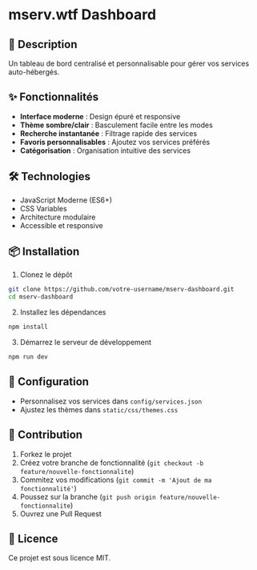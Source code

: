 # mserv.wtf Dashboard

## 🚀 Description

Un tableau de bord centralisé et personnalisable pour gérer vos services auto-hébergés.

## ✨ Fonctionnalités

- **Interface moderne** : Design épuré et responsive
- **Thème sombre/clair** : Basculement facile entre les modes
- **Recherche instantanée** : Filtrage rapide des services
- **Favoris personnalisables** : Ajoutez vos services préférés
- **Catégorisation** : Organisation intuitive des services

## 🛠 Technologies

- JavaScript Moderne (ES6+)
- CSS Variables
- Architecture modulaire
- Accessible et responsive

## 📦 Installation

1. Clonez le dépôt

```bash
git clone https://github.com/votre-username/mserv-dashboard.git
cd mserv-dashboard
```

2. Installez les dépendances

```bash
npm install
```

3. Démarrez le serveur de développement

```bash
npm run dev
```

## 🔧 Configuration

- Personnalisez vos services dans `config/services.json`
- Ajustez les thèmes dans `static/css/themes.css`

## 🤝 Contribution

1. Forkez le projet
2. Créez votre branche de fonctionnalité (`git checkout -b feature/nouvelle-fonctionnalite`)
3. Commitez vos modifications (`git commit -m 'Ajout de ma fonctionnalité'`)
4. Poussez sur la branche (`git push origin feature/nouvelle-fonctionnalite`)
5. Ouvrez une Pull Request

## 📄 Licence

Ce projet est sous licence MIT.
